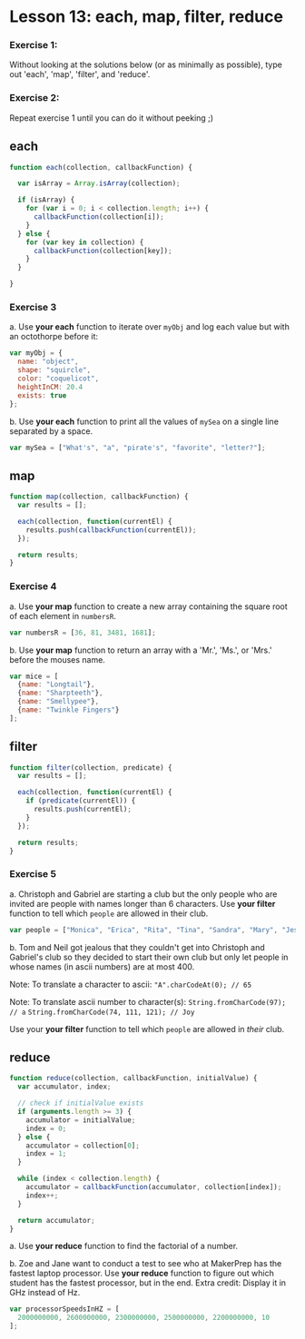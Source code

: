 # Lesson 13: each, map, filter, reduce

### Exercise 1:
Without looking at the solutions below (or as minimally as possible), type out 'each', 'map', 'filter', and 'reduce'.

### Exercise 2:
Repeat exercise 1 until you can do it without peeking ;)

## each
```javascript
function each(collection, callbackFunction) {

  var isArray = Array.isArray(collection);

  if (isArray) {
    for (var i = 0; i < collection.length; i++) {
      callbackFunction(collection[i]);
    }
  } else {
    for (var key in collection) {
      callbackFunction(collection[key]);
    }
  }

}
```

### Exercise 3

a. Use **your each** function to iterate over `myObj` and log each value but with an octothorpe before it:

```javascript
var myObj = {
  name: "object",
  shape: "squircle",
  color: "coquelicot",
  heightInCM: 20.4
  exists: true
};
```

b. Use **your each** function to print all the values of `mySea` on a single line separated by a space.

```javascript
var mySea = ["What's", "a", "pirate's", "favorite", "letter?"];
```

## map
```javascript
function map(collection, callbackFunction) {
  var results = [];

  each(collection, function(currentEl) {
    results.push(callbackFunction(currentEl));
  });

  return results;
}
```

### Exercise 4
a. Use **your map** function to create a new array containing the square root of each element in `numbersR`.

```javascript
var numbersR = [36, 81, 3481, 1681];
```

b. Use **your map** function to return an array with a 'Mr.', 'Ms.', or 'Mrs.' before the mouses name.

```javascript
var mice = [
  {name: "Longtail"},
  {name: "Sharpteeth"},
  {name: "Smellypee"},
  {name: "Twinkle Fingers"}
];
```

## filter
```javascript
function filter(collection, predicate) {
  var results = [];

  each(collection, function(currentEl) {
    if (predicate(currentEl)) {
      results.push(currentEl);
    }
  });

  return results;
}
```

### Exercise 5

a. Christoph and Gabriel are starting a club but the only people who are invited are people with names longer than 6 characters. Use **your filter** function to tell which `people` are allowed in their club.

```javascript
var people = ["Monica", "Erica", "Rita", "Tina", "Sandra", "Mary", "Jessica"];
```

b. Tom and Neil got jealous that they couldn't get into Christoph and Gabriel's club so they decided to start their own club but only let people in whose names (in ascii numbers) are at most 400. 

Note: To translate a character to ascii: `"A".charCodeAt(0); // 65`

Note: To translate ascii number to character(s): `String.fromCharCode(97); // a`
`String.fromCharCode(74, 111, 121); // Joy`

Use your **your filter** function to tell which `people` are allowed in *their* club.

## reduce
```javascript
function reduce(collection, callbackFunction, initialValue) {
  var accumulator, index;

  // check if initialValue exists
  if (arguments.length >= 3) {
    accumulator = initialValue;
    index = 0;
  } else {
    accumulator = collection[0];
    index = 1;
  }

  while (index < collection.length) {
    accumulator = callbackFunction(accumulator, collection[index]);
    index++;
  }

  return accumulator;
}
```

a. Use **your reduce** function to find the factorial of a number.

b. Zoe and Jane want to conduct a test to see who at MakerPrep has the fastest laptop processor. Use **your reduce** function to figure out which student has the fastest processor, but in the end. Extra credit: Display it in GHz instead of Hz.

```javascript
var processorSpeedsInHZ = [
  2000000000, 2600000000, 2300000000, 2500000000, 2200000000, 10
];
```

